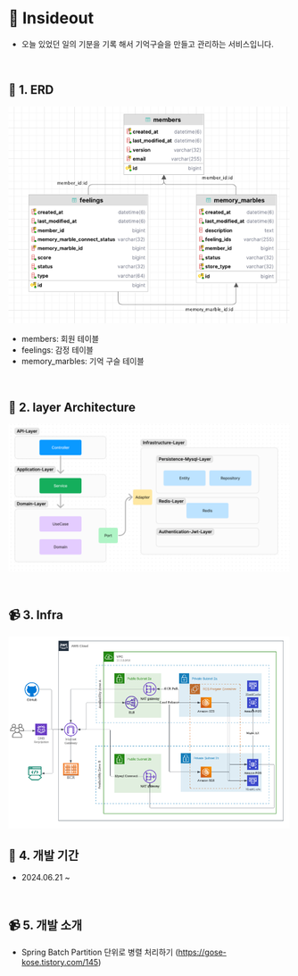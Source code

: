 # 📅 Insideout

- 오늘 있었던 일의 기분을 기록 해서 기억구슬을 만들고 관리하는 서비스입니다.

<br/>

## 🌟 1. ERD

![img.png](readmeImage/erd.png)

- members: 회원 테이블
- feelings: 감정 테이블
- memory_marbles: 기억 구슬 테이블

<br/>

## 📜 2. layer Architecture

![img.png](readmeImage/layer-architecture.png)

<br/>

## 📹 3. Infra

![img.png](readmeImage/infra.png)

## 📆 4. 개발 기간

- 2024.06.21 ~

<br/>

## 📹 5. 개발 소개
- Spring Batch Partition 단위로 병렬 처리하기 (https://gose-kose.tistory.com/145)


